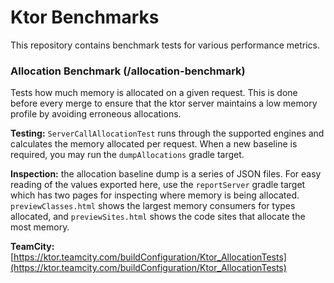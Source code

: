 # Ktor Benchmarks

This repository contains benchmark tests for various performance metrics.

### Allocation Benchmark (/allocation-benchmark)

Tests how much memory is allocated on a given request.  This is done before every merge to ensure that the ktor server
maintains a low memory profile by avoiding erroneous allocations.

**Testing:** `ServerCallAllocationTest` runs through the supported engines and calculates the memory allocated per request.  When a new baseline is required,
you may run the `dumpAllocations` gradle target.

**Inspection:** the allocation baseline dump is a series of JSON files.  For easy reading of the values exported here, use the `reportServer` gradle target
which has two pages for inspecting where memory is being allocated.  `previewClasses.html` shows the largest memory consumers for types allocated, and
`previewSites.html` shows the code sites that allocate the most memory.

**TeamCity:** [https://ktor.teamcity.com/buildConfiguration/Ktor_AllocationTests](https://ktor.teamcity.com/buildConfiguration/Ktor_AllocationTests)
